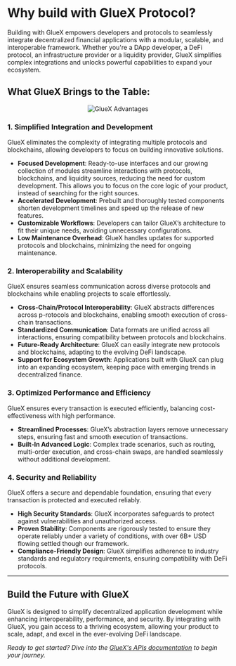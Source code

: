 # Why build with GlueX Protocol?

Building with GlueX empowers developers and protocols to seamlessly integrate decentralized financial applications with
a modular, scalable, and interoperable framework. Whether you're a DApp developer, a DeFi protocol, an infrastructure
provider or a liquidity provider, GlueX simplifies complex integrations and unlocks powerful capabilities to expand your
ecosystem.

## What GlueX Brings to the Table:

<div align="center">
    <figure>
        <img src="/docs/gluex-protocol/what-gluex-brings-to-the-table.png" alt="GlueX Advantages" />
        <figcaption></figcaption>
    </figure>
</div>

### 1. Simplified Integration and Development

GlueX eliminates the complexity of integrating multiple protocols and blockchains, allowing developers to focus on
building innovative solutions.

- **Focused Development**: Ready-to-use interfaces and our growing collection of modules streamline interactions with
  protocols, blockchains, and liquidity sources, reducing the need for custom development. This allows you to focus on
  the core logic of your product, instead of searching for the right sources.
- **Accelerated Development**: Prebuilt and thoroughly tested components shorten development timelines and speed up the
  release of new features.
- **Customizable Workflows**: Developers can tailor GlueX’s architecture to fit their unique needs, avoiding unnecessary
  configurations.
- **Low Maintenance Overhead**: GlueX handles updates for supported protocols and blockchains, minimizing the need for
  ongoing maintenance.

### 2. Interoperability and Scalability

GlueX ensures seamless communication across diverse protocols and blockchains while enabling projects to scale
effortlessly.

- **Cross-Chain/Protocol Interoperability**: GlueX abstracts differences across p-rotocols and blockchains, enabling
  smooth execution of cross-chain transactions.
- **Standardized Communication**: Data formats are unified across all interactions, ensuring compatibility between
  protocols and blockchains.
- **Future-Ready Architecture**: GlueX can easily integrate new protocols and blockchains, adapting to the evolving DeFi
  landscape.
- **Support for Ecosystem Growth**: Applications built with GlueX can plug into an expanding ecosystem, keeping pace
  with emerging trends in decentralized finance.

### 3. Optimized Performance and Efficiency

GlueX ensures every transaction is executed efficiently, balancing cost-effectiveness with high performance.

- **Streamlined Processes**: GlueX’s abstraction layers remove unnecessary steps, ensuring fast and smooth execution of
  transactions.
- **Built-In Advanced Logic**: Complex trade scenarios, such as routing, multi-order execution, and cross-chain swaps,
  are handled seamlessly without additional development.

### 4. Security and Reliability

GlueX offers a secure and dependable foundation, ensuring that every transaction is protected and executed reliably.

- **High Security Standards**: GlueX incorporates safeguards to protect against vulnerabilities and unauthorized access.
- **Proven Stability**: Components are rigorously tested to ensure they operate reliably under a variety of conditions,
  with over 6B+ USD flowing settled though our framework.
- **Compliance-Friendly Design**: GlueX simplifies adherence to industry standards and regulatory requirements, ensuring
  compatibility with DeFi protocols.

---

## Build the Future with GlueX

GlueX is designed to simplify decentralized application development while enhancing interoperability, performance, and
security. By integrating with GlueX, you gain access to a thriving ecosystem, allowing your product to scale, adapt, and
excel in the ever-evolving DeFi landscape.

_Ready to get started? Dive into the_ [_GlueX's APIs documentation_](../gluex-apis/) _to begin your journey._

